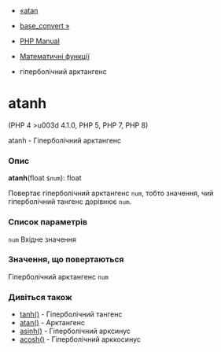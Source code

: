- [«atan](function.atan.md)
- [base_convert »](function.base-convert.md)

- [PHP Manual](index.md)
- [Математичні функції](ref.math.md)
- гіперболічний арктангенс

# atanh

(PHP 4 \>u003d 4.1.0, PHP 5, PHP 7, PHP 8)

atanh - Гіперболічний арктангенс

### Опис

**atanh**(float `$num`): float

Повертає гіперболічний арктангенс `num`, тобто значення, чий
гіперболічний тангенс дорівнює `num`.

### Список параметрів

`num`
Вхідне значення

### Значення, що повертаються

Гіперболічний арктангенс `num`

### Дивіться також

- [tanh()](function.tanh.md) - Гіперболічний тангенс
- [atan()](function.atan.md) - Арктангенс
- [asinh()](function.asinh.md) - Гіперболічний арксинус
- [acosh()](function.acosh.md) - Гіперболічний арккосинус
